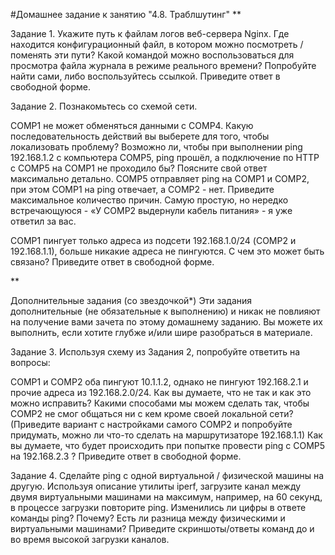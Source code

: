 #Домашнее задание к занятию "4.8. Траблшутинг"
**

Задание 1.
Укажите путь к файлам логов веб-сервера Nginx.
Где находится конфигурационный файл, в котором можно посмотреть / поменять эти пути?
Какой командой можно воспользоваться для просмотра файла журнала в режиме реального времени? Попробуйте найти сами, либо воспользуйтесь ссылкой.
Приведите ответ в свободной форме.

Задание 2.
Познакомьтесь со схемой сети.



COMP1 не может обменяться данными с COMP4. Какую последовательность действий вы выберете для того, чтобы локализовать проблему?
Возможно ли, чтобы при выполнении ping 192.168.1.2 с компьютера COMP5, ping прошёл, а подключение по HTTP с COMP5 на COMP1 не проходило бы? Поясните свой ответ максимально детально.
COMP5 отправляет ping на COMP1 и COMP2, при этом COMP1 на ping отвечает, а COMP2 - нет.
Приведите максимальное количество причин. Самую простую, но нередко встречающуюся - «У COMP2 выдернули кабель питания» - я уже ответил за вас.

COMP1 пингует только адреса из подсети 192.168.1.0/24 (COMP2 и 192.168.1.1), больше никакие адреса не пингуются. С чем это может быть связано?
Приведите ответ в свободной форме.

**

Дополнительные задания (со звездочкой*)
Эти задания дополнительные (не обязательные к выполнению) и никак не повлияют на получение вами зачета по этому домашнему заданию. Вы можете их выполнить, если хотите глубже и/или шире разобраться в материале.

Задание 3.
Используя схему из Задания 2, попробуйте ответить на вопросы:

COMP1 и COMP2 оба пингуют 10.1.1.2, однако не пингуют 192.168.2.1 и прочие адреса из 192.168.2.0/24. Как вы думаете, что не так и как это можно исправить?
Какими способами мы можем сделать так, чтобы COMP2 не смог общаться ни с кем кроме своей локальной сети? (Приведите вариант с настройками самого COMP2 и попробуйте придумать, можно ли что-то сделать на маршрутизаторе 192.168.1.1)
Как вы думаете, что будет происходить при попытке провести ping с COMP5 на 192.168.2.3 ?
Приведите ответ в свободной форме.

Задание 4.
Сделайте ping с одной виртуальной / физической машины на другую.
Используя описание утилиты iperf, загрузите канал между двумя виртуальными машинами на максимум, например, на 60 секунд, в процессе загрузки повторите ping.
Изменились ли цифры в ответе команды ping? Почему? Есть ли разница между физическими и виртуальными машинами?
Приведите скриншоты/ответы команд до и во время высокой загрузки каналов.
